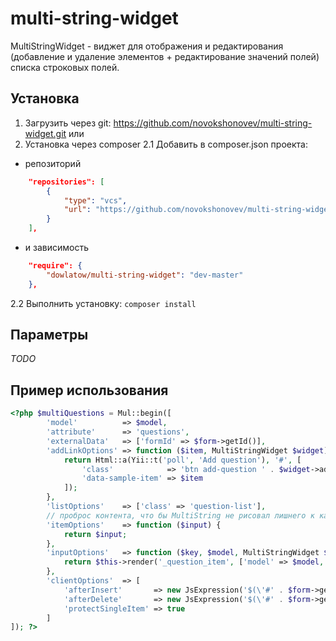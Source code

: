 # multi-string-widget

MultiStringWidget - виджет для отображения и редактирования (добавление и удаление элементов  + редактирование значений полей) списка строковых полей.

## Установка

1. Загрузить через git: https://github.com/novokshonovev/multi-string-widget.git
или 
2. Установка через composer 
2.1 Добавить в composer.json проекта:
* репозиторий 
```json
    "repositories": [
        {
            "type": "vcs",
            "url": "https://github.com/novokshonovev/multi-string-widget"
        }
    ],
```
* и зависимость
```json
    "require": {
        "dowlatow/multi-string-widget": "dev-master"
    },
```
2.2 Выполнить установку: ``composer install``


## Параметры
*TODO*
## Пример использования
```php
<?php $multiQuestions = Mul::begin([
        'model'          => $model,
        'attribute'      => 'questions',
        'externalData'   => ['formId' => $form->getId()],
        'addLinkOptions' => function ($item, MultiStringWidget $widget) {
            return Html::a(Yii::t('poll', 'Add question'), '#', [
                'class'            => 'btn add-question ' . $widget->addLinkClass(),
                'data-sample-item' => $item
            ]);
        },
        'listOptions'    => ['class' => 'question-list'],
        // проброс контента, что бы MultiString не рисовал лишнего к кастомному "инпуту"
        'itemOptions'    => function ($input) {
            return $input;
        },
        'inputOptions'   => function ($key, $model, MultiStringWidget $widget) {
            return $this->render('_question_item', ['model' => $model, 'key' => $key, 'widget' => $widget]);
        },
        'clientOptions'  => [
            'afterInsert'       => new JsExpression('$(\'#' . $form->getId() . '\').editPollForm(\'getQuestionAfterInsert\')'),
            'afterDelete'       => new JsExpression('$(\'#' . $form->getId() . '\').editPollForm(\'getQuestionAfterDelete\')'),
            'protectSingleItem' => true
        ]
]); ?>
```